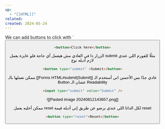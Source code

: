 ```yaml
---
up:
  - "[[HTML]]"
related: 
created: 2024-05-24
---
```

We can add buttons to click with `<button>
```HTML
<button>Click here</button>
```

الزرار دا في العادي مش هيعمل أي حاجة فلو عايزة يعمل submit مثلًا للفورم اللي عندي لازم أديله نوع
```html
<button type="submit" >Submit</button>
```

ممكن نعملها بالـ [[Forms HTML#submit|Submit]] عادي جدًا بس الأحسن اني أستخدم الـ Button عشان الـ Readability 
```html
<input type="submit" value="Submit" />
```

![[Pasted image 20240812143657.png]]

ممكن أخليه يعمل reset لكل الداتا اللي عندي برضو عن طريق إني أديله قيمة reset
```html
<button type="reset">Reset</button>
```